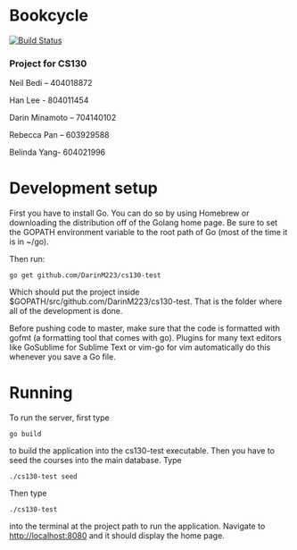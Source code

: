 # Bookcycle

[![Build Status](https://travis-ci.org/DarinM223/cs130-test.svg?branch=after_midpoint)](https://travis-ci.org/DarinM223/cs130-test)

### Project for CS130

Neil Bedi – 404018872

Han Lee - 804011454

Darin Minamoto – 704140102

Rebecca Pan – 603929588

Belinda Yang- 604021996

Development setup
=================

First you have to install Go. You can do so by using Homebrew or downloading the distribution off of the Golang home page. Be sure to set the GOPATH environment variable to the root path of Go (most of the time it is in ~/go). 

Then run:
```
go get github.com/DarinM223/cs130-test
```
Which should put the project inside $GOPATH/src/github.com/DarinM223/cs130-test. That is the folder where all of the development is done. 

Before pushing code to master, make sure that the code is formatted with gofmt (a formatting tool that comes with go). Plugins for many text editors like GoSublime for Sublime Text or vim-go for vim automatically do this whenever you save a Go file.

Running
=======

To run the server, first type
```
go build
```
to build the application into the cs130-test executable. Then you have to seed the courses into the main database. Type
```
./cs130-test seed
```

Then type 
```
./cs130-test
```
into the terminal at the project path to run the application. Navigate to [http://localhost:8080](http://localhost:8080) and it should display the home page.
